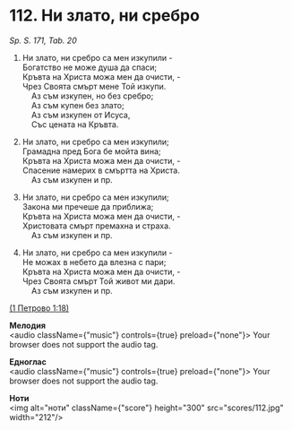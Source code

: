 # 112. Ни злато, ни сребро  

*Sp. S. 171, Tab. 20*  

1. Ни злато, ни сребро са мен изкупили -  
Богатство не може душа да спаси;  
Кръвта на Христа можа мен да очисти, -  
Чрез Своята смърт мене Той изкупи.  
    Аз съм изкупен, но без сребро;  
    Аз съм купен без злато;  
    Аз съм изкупен от Исуса,  
    Със цената на Кръвта.  

2. Ни злато, ни сребро са мен изкупили;  
Грамадна пред Бога бе мойта вина;  
Кръвта на Христа можа мен да очисти, -  
Спасение намерих в смъртта на Христа.  
    Аз съм изкупен и пр.  

3. Ни злато, ни сребро са мен изкупили;  
Закона ми пречеше да приближа;  
Кръвта на Христа можа мен да очисти, -  
Христовата смърт премахна и страха.  
    Аз съм изкупен и пр.  

4. Ни злато, ни сребро са мен изкупили -  
Не можах в небето да влезна с пари;  
Кръвта на Христа можа мен да очисти, -  
Чрез Своята смърт Той живот ми дари.  
    Аз съм изкупен и пр.  

[(1 Петрово 1:18)](http://biblia.bg/index.php?k=46&g=1&s=18)  

__Мелодия__  
<audio className={"music"} controls={true} preload={"none"}><source src="mp3/112.mp3" type="audio/mpeg"/>
Your browser does not support the audio tag.
</audio>  

__Едноглас__  
<audio className={"music"} controls={true} preload={"none"}><source src="transp/112.mp3" type="audio/mpeg"/>
Your browser does not support the audio tag.
</audio>  

__Ноти__  
<img alt="ноти" className={"score"} height="300" src="scores/112.jpg" width="212"/>
